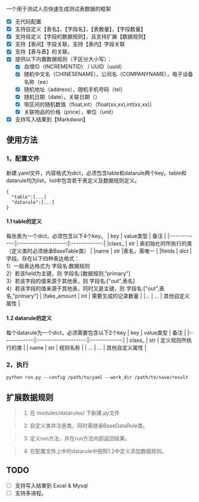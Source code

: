 一个用于测试人员快速生成测试表数据的框架

- [x] 无代码配置
- [x] 支持自定义【表名】，【字段名】，【表数量】，【字段数量】
- [x] 支持自定义【字段的数据规则】，且支持扩展【数据规则】
- [x] 支持【表间】字段关联，支持【表内】字段关联
- [x] 支持【表与表】的关联。
- [x] 提供以下内置数据规则（不区分大小写）：
    - [x] 自增ID（INCREMENTID） / UUID（uuid）
    - [x] 随机中文名（CHINESENAME），公司名（COMPANYNAME），电子设备名称（ee）
    - [x] 随机地址（address），随机手机号码（tel）
    - [x] 随机日期（date），关联日期（）
    - [x] 带区间的随机数值（float,int）（float(xx,xx),int(xx,xx)）
    - [x] 关联物品的价格（price），单位（unit）
- [x] 支持写入结果到【Markdwon】
  
## 使用方法

### 1，配置文件

新建.yaml文件，内容格式为dict，必须包含table和datarule两个key。table和datarule均为list，list中包含若干表定义及数据规则定义。

```
{
  "table":[...]
  "datarule":[...]
}
```

#### 1.1 table的定义
每张表为一个dict，必须包含以下4个key。
|   key | value类型         |   备注 | 
|:------------:|:--------------------:|:-------------:|
|class_ | str | 表初始化时所执行的类（定义类时必须继承BaseTable类） |
|name | str |表名，需唯一 |
|fields | dict |字段。存在以下四种表达格式：<br>1）一般表达格式为 字段名:数据规则<br>2）若该field为主键，则 字段名:[数据规则,"primary"]<br>3）若该字段的值来源于其他表，则 字段名:["out",表名]<br>4）若该字段的值来源于其他表，同时又是主键，则 字段名:["out",表名,"primary"] |
|fake_amount | int |            需要生成的记录数量 |
|... | ... |            其他自定义属性 |


#### 1.2 datarule的定义
每个datarule为一个dict，必须需要包含以下2个key
|   key | value类型         |   备注 | 
|:------------:|:--------------------:|:-------------:|
|  class_ | str | 定义规则所执行的类 |
|  name | str | 规则名称 |
|           ... | ... |            其他自定义属性 |

### 2，执行

```python run.py --config /path/to/yaml --work_dir /path/to/save/result```

## 扩展数据规则

>1) 在 modules/datarules/ 下新建.py文件

>2) 自定义类并注册类，同时需继承BaseDataRule类。

>3) 定义run方法，并在run方法内部返回结果。

>4) 在配置文件上中的datarule中按照1.2中定义添加数据规则。

## TODO

- [ ] 支持写入结果到 Excel & Mysql
- [ ] 支持多进程。

